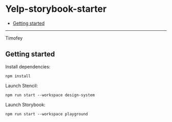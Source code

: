 # Yelp-storybook-starter

- [Getting started](#getting-started)

---
Timofey

## Getting started

Install dependencies:

```
npm install
```

Launch Stencil:

```
npm run start --workspace design-system
```

Launch Storybook:

```
npm run start --workspace playground
```

